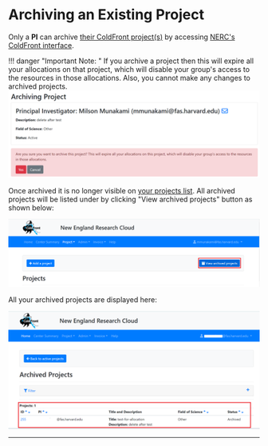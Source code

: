 # Archiving an Existing Project

Only a **PI** can archive [their ColdFront project(s)](https://coldfront.mss.mghpcc.org/project/)
by accessing [NERC's ColdFront interface](https://coldfront.mss.mghpcc.org/).

!!! danger "Important Note: "
    If you archive a project then this will expire all your allocations on that
    project, which will disable your group's access to the resources in those
    allocations. Also, you cannot make any changes to archived projects.
    ![Alert Archiving a Project](images/archiving_project_alert.png)

Once archived it is no longer visible on [your projects list](https://coldfront.mss.mghpcc.org/project/).
All archived projects will be listed under [](https://coldfront.mss.mghpcc.org/project/archived/)
by clicking "View archived projects" button as shown below:

![View Archived Projects](images/view_archived_projects.png)

All your archived projects are displayed here:

![Archived Projects](images/archived_projects_list.png)

---
